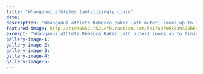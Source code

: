 ```yaml
---
title: "Whanganui athletes tantalisingly close"
date: 
description: "Whanganui athlete Rebecca Baker (4th outer) looms up to finish second in the women's 1500m in a personal best time..."
featured-image: http://c1940652.r52.cf0.rackcdn.com/5a176b79b8d39a25b60008df/Rebecca-Baker-1500m-Reg-Leag-in-Masterton-Nov-2017.jpg
excerpt: "Whanganui athlete Rebecca Baker (4th outer) looms up to finish second in the women's 1500m in a personal best time at the Regional League final meeting in Masterton at the weekend."
gallery-image-1: 
gallery-image-2: 
gallery-image-3: 
gallery-image-4: 
gallery-image-5: 
---
```


